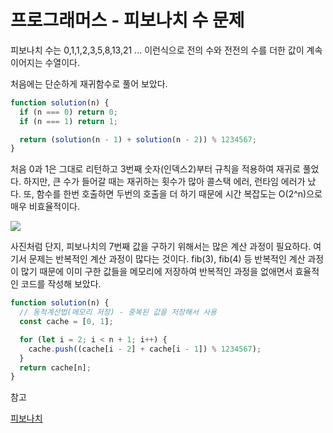 # 프로그래머스 - 피보나치 수 문제

피보나치 수는 0,1,1,2,3,5,8,13,21 ... 이런식으로 전의 수와 전전의 수를 더한 값이 계속 이어지는 수열이다.

처음에는 단순하게 재귀함수로 풀어 보았다.

```jsx
function solution(n) {
  if (n === 0) return 0;
  if (n === 1) return 1;

  return (solution(n - 1) + solution(n - 2)) % 1234567;
}
```

처음 0과 1은 그대로 리턴하고 3번째 숫자(인덱스2)부터 규칙을 적용하여 재귀로 풀었다. 하지만, 큰 수가 들어갈 때는 재귀하는 횟수가 많아 콜스택 에러, 런타임 에러가 났다. 또, 함수를 한번 호출하면 두번의 호출을 더 하기 때문에 시간 복잡도는 O(2^n)으로 매우 비효율적이다.

<img src="https://s3.us-west-2.amazonaws.com/secure.notion-static.com/fb9fde2c-dc39-4c22-8251-e14ec5178d9d/%E1%84%89%E1%85%B3%E1%84%8F%E1%85%B3%E1%84%85%E1%85%B5%E1%86%AB%E1%84%89%E1%85%A3%E1%86%BA_2021-10-16_%E1%84%8B%E1%85%A9%E1%84%92%E1%85%AE_10.06.20.png?X-Amz-Algorithm=AWS4-HMAC-SHA256&X-Amz-Credential=AKIAT73L2G45O3KS52Y5%2F20211108%2Fus-west-2%2Fs3%2Faws4_request&X-Amz-Date=20211108T133204Z&X-Amz-Expires=86400&X-Amz-Signature=29df002c22495adc274331da7600470f8f53b8dd8e12dcca58b7d5b0cc92661b&X-Amz-SignedHeaders=host&response-content-disposition=filename%20%3D%22%25E1%2584%2589%25E1%2585%25B3%25E1%2584%258F%25E1%2585%25B3%25E1%2584%2585%25E1%2585%25B5%25E1%2586%25AB%25E1%2584%2589%25E1%2585%25A3%25E1%2586%25BA%25202021-10-16%2520%25E1%2584%258B%25E1%2585%25A9%25E1%2584%2592%25E1%2585%25AE%252010.06.20.png%22">

사진처럼 단지, 피보나치의 7번째 값을 구하기 위해서는 많은 계산 과정이 필요하다. 여기서 문제는 반복적인 계산 과정이 많다는 것이다. fib(3), fib(4) 등 반복적인 계산 과정이 많기 때문에 이미 구한 값들을 메모리에 저장하여 반복적인 과정을 없애면서 효율적인 코드를 작성해 보았다.

```jsx
function solution(n) {
  // 동적계산법(메모리 저장) - 중복된 값을 저장해서 사용
  const cache = [0, 1];

  for (let i = 2; i < n + 1; i++) {
    cache.push((cache[i - 2] + cache[i - 1]) % 1234567);
  }
  return cache[n];
}
```

참고

[피보나치](https://shoark7.github.io/programming/algorithm/%ED%94%BC%EB%B3%B4%EB%82%98%EC%B9%98-%EC%95%8C%EA%B3%A0%EB%A6%AC%EC%A6%98%EC%9D%84-%ED%95%B4%EA%B2%B0%ED%95%98%EB%8A%94-5%EA%B0%80%EC%A7%80-%EB%B0%A9%EB%B2%95.html)
